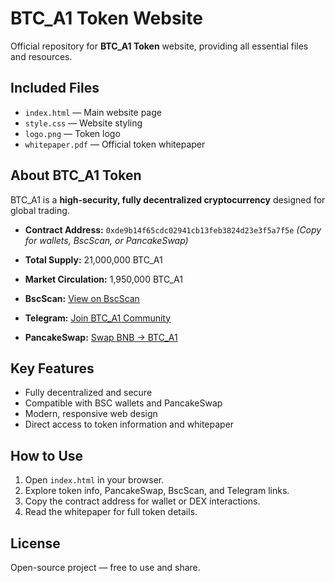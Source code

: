 # BTC_A1 Token Website

Official repository for **BTC_A1 Token** website, providing all essential files and resources.

## Included Files

- `index.html` — Main website page  
- `style.css` — Website styling  
- `logo.png` — Token logo  
- `whitepaper.pdf` — Official token whitepaper  

## About BTC_A1 Token

BTC_A1 is a **high-security, fully decentralized cryptocurrency** designed for global trading.

- **Contract Address:** `0xde9b14f65cdc02941cb13feb3824d23e3f5a7f5e` *(Copy for wallets, BscScan, or PancakeSwap)*  
- **Total Supply:** 21,000,000 BTC_A1  
- **Market Circulation:** 1,950,000 BTC_A1  

- **BscScan:** [View on BscScan](https://bscscan.com/token/0xde9b14f65cdc02941cb13feb3824d23e3f5a7f5e)  
- **Telegram:** [Join BTC_A1 Community](https://t.me/btc_a1_official)  
- **PancakeSwap:** [Swap BNB → BTC_A1](https://pancakeswap.finance/swap?inputCurrency=BNB&outputCurrency=0xde9b14f65cdc02941cb13feb3824d23e3f5a7f5e)  

## Key Features

- Fully decentralized and secure  
- Compatible with BSC wallets and PancakeSwap  
- Modern, responsive web design  
- Direct access to token information and whitepaper  

## How to Use

1. Open `index.html` in your browser.  
2. Explore token info, PancakeSwap, BscScan, and Telegram links.  
3. Copy the contract address for wallet or DEX interactions.  
4. Read the whitepaper for full token details.  

## License

Open-source project — free to use and share.
